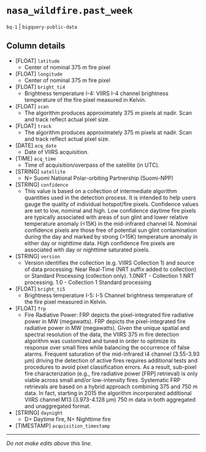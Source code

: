 # `nasa_wildfire.past_week`
`bq-1` | `bigquery-public-data`

## Column details
* [FLOAT]     `latitude`
  - Center of nominal 375 m fire pixel
* [FLOAT]     `longitude`
  - Center of nominal 375 m fire pixel
* [FLOAT]     `bright_ti4`
  - Brightness temperature I-4: VIIRS I-4 channel brightness temperature of the fire pixel measured in Kelvin.
* [FLOAT]     `scan`
  - The algorithm produces approximately 375 m pixels at nadir. Scan and track reflect actual pixel size.
* [FLOAT]     `track`
  - The algorithm produces approximately 375 m pixels at nadir. Scan and track reflect actual pixel size.
* [DATE]      `acq_date`
  - Date of VIIRS acquisition.
* [TIME]      `acq_time`
  - Time of acquisition/overpass of the satellite (in UTC).
* [STRING]    `satellite`
  - N= Suomi National Polar-orbiting Partnership (Suomi-NPP)
* [STRING]    `confidence`
  - This value is based on a collection of intermediate algorithm quantities used in the detection process. It is intended to help users gauge the quality of individual hotspot/fire pixels. Confidence values are set to low, nominal and high. Low confidence daytime fire pixels are typically associated with areas of sun glint and lower relative temperature anomaly (<15K) in the mid-infrared channel I4. Nominal confidence pixels are those free of potential sun glint contamination during the day and marked by strong (>15K) temperature anomaly in either day or nighttime data. High confidence fire pixels are associated with day or nighttime saturated pixels.
* [STRING]    `version`
  - Version identifies the collection (e.g. VIIRS Collection 1) and source of data processing: Near Real-Time (NRT suffix added to collection) or Standard Processing (collection only). 1.0NRT - Collection 1 NRT processing. 1.0 - Collection 1 Standard processing
* [FLOAT]     `bright_ti5`
  - Brightness temperature I-5: I-5 Channel brightness temperature of the fire pixel measured in Kelvin.
* [FLOAT]     `frp`
  - Fire Radiative Power: FRP depicts the pixel-integrated fire radiative power in MW (megawatts). FRP depicts the pixel-integrated fire radiative power in MW (megawatts). Given the unique spatial and spectral resolution of the data, the VIIRS 375 m fire detection algorithm was customized and tuned in order to optimize its response over small fires while balancing the occurrence of false alarms. Frequent saturation of the mid-infrared I4 channel (3.55-3.93 µm) driving the detection of active fires requires additional tests and procedures to avoid pixel classification errors. As a result, sub-pixel fire characterization (e.g., fire radiative power [FRP] retrieval) is only viable across small and/or low-intensity fires. Systematic FRP retrievals are based on a hybrid approach combining 375 and 750 m data. In fact, starting in 2015 the algorithm incorporated additional VIIRS channel M13 (3.973-4.128 µm) 750 m data in both aggregated and unaggregated format.
* [STRING]    `daynight`
  - D= Daytime fire, N= Nighttime fire
* [TIMESTAMP] `acquisition_timestamp`

-------------------------------------------------------------------------------
*Do not make edits above this line.*
